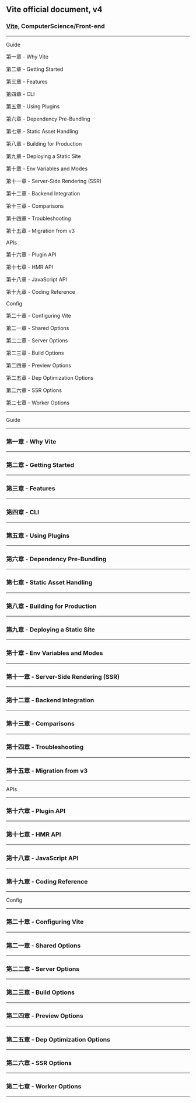 ## Vite official document, v4

### [Vite](https://vitejs.dev/), ComputerScience/Front-end

---

Guide

第一章 - Why Vite

第二章 - Getting Started

第三章 - Features

第四章 - CLI

第五章 - Using Plugins

第六章 - Dependency Pre-Bundling

第七章 - Static Asset Handling

第八章 - Building for Production

第九章 - Deploying a Static Site

第十章 - Env Variables and Modes

第十一章 - Server-Side Rendering (SSR)

第十二章 - Backend Integration

第十三章 - Comparisons

第十四章 - Troubleshooting

第十五章 - Migration from v3

APIs

第十六章 - Plugin API

第十七章 - HMR API

第十八章 - JavaScript API

第十九章 - Coding Reference

Config

第二十章 - Configuring Vite

第二一章 - Shared Options

第二二章 - Server Options

第二三章 - Build Options

第二四章 - Preview Options

第二五章 - Dep Optimization Options

第二六章 - SSR Options

第二七章 - Worker Options

---

Guide

---

### 第一章 - Why Vite

---

### 第二章 - Getting Started

---

### 第三章 - Features

---

### 第四章 - CLI

---

### 第五章 - Using Plugins

---

### 第六章 - Dependency Pre-Bundling

---

### 第七章 - Static Asset Handling

---

### 第八章 - Building for Production

---

### 第九章 - Deploying a Static Site

---

### 第十章 - Env Variables and Modes

---

### 第十一章 - Server-Side Rendering (SSR)

---

### 第十二章 - Backend Integration

---

### 第十三章 - Comparisons

---

### 第十四章 - Troubleshooting

---

### 第十五章 - Migration from v3

---

APIs

---

### 第十六章 - Plugin API

---

### 第十七章 - HMR API

---

### 第十八章 - JavaScript API

---

### 第十九章 - Coding Reference

---

Config

---

### 第二十章 - Configuring Vite

---

### 第二一章 - Shared Options

---

### 第二二章 - Server Options

---

### 第二三章 - Build Options

---

### 第二四章 - Preview Options

---

### 第二五章 - Dep Optimization Options

---

### 第二六章 - SSR Options

---

### 第二七章 - Worker Options

---
